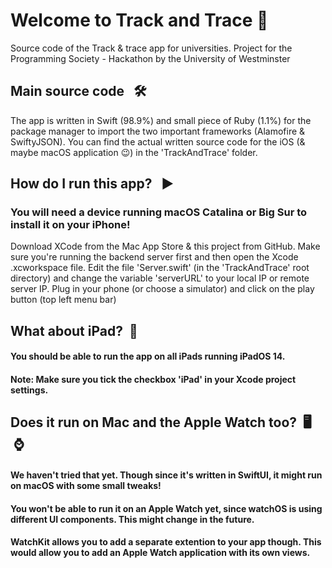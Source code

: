 # Welcome to Track and Trace  📱
Source code of the Track &amp; trace app for universities. Project for the Programming Society - Hackathon by the University of Westminster

## Main source code  &nbsp; 🛠
The app is written in Swift (98.9%) and small piece of Ruby (1.1%) for the package manager to import the two important frameworks (Alamofire & SwiftyJSON). You can find the actual written source code for the iOS (& maybe macOS application 😉) in the 'TrackAndTrace' folder.

## How do I run this app?  &nbsp; ▶️
### You will need a device running macOS Catalina or Big Sur to install it on your iPhone!
Download XCode from the Mac App Store & this project from GitHub. Make sure you're running the backend server first and then open the Xcode .xcworkspace file.
Edit the file 'Server.swift' (in the 'TrackAndTrace' root directory) and change the variable 'serverURL' to your local IP or remote server IP.
Plug in your phone (or choose a simulator) and click on the play button (top left menu bar)

## What about iPad?&nbsp; 💖
#### You should be able to run the app on all iPads running iPadOS 14.
#### Note: Make sure you tick the checkbox 'iPad' in your Xcode project settings.

## Does it run on Mac and the Apple Watch too?&nbsp; 🖥 &nbsp;⌚️
#### We haven't tried that yet. Though since it's written in SwiftUI, it might run on macOS with some small tweaks!
#### You won't be able to run it on an Apple Watch yet, since watchOS is using different UI components. This might change in the future.
#### WatchKit allows you to add a separate extention to your app though. This would allow you to add an Apple Watch application with its own views. 
